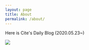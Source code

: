 ```yaml
---
layout: page
title: About
permalink: /about/
---
```


Here is Cite's Daily Blog (2020.05.23~)

![](https://citekanaumi.github.io/static/img/avatar.png)

